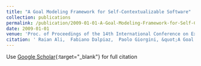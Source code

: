 ```yaml
---
title: "A Goal Modeling Framework for Self-Contextualizable Software"
collection: publications
permalink: /publication/2009-01-01-A-Goal-Modeling-Framework-for-Self-Contextualizable-Software
date: 2009-01-01
venue: 'Proc. of Proceedings of the 14th International Conference on Exploring Modeling Methods in Systems Analysis and Design (EMMSAD 2009)'
citation: ' Raian Ali,  Fabiano Dalpiaz,  Paolo Giorgini, &quot;A Goal Modeling Framework for Self-Contextualizable Software.&quot; Proc. of Proceedings of the 14th International Conference on Exploring Modeling Methods in Systems Analysis and Design (EMMSAD 2009), 2009.'
---
```

Use [Google Scholar](https://scholar.google.com/scholar?q=A+Goal+Modeling+Framework+for+Self+Contextualizable+Software){:target="_blank"} for full citation